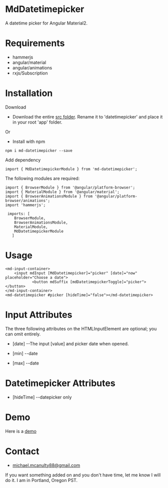 # MdDatetimepicker
A datetime picker for Angular Material2.


<h1>Requirements</h1>

- hammerjs
- angular/material
- angular/animations
- rxjs/Subscription


<h1>Installation</h1>


Download

- Download the entire <a href="https://github.com/michael-mcanulty/md-datetimepicker/tree/master/src">src folder</a>. Rename it to 'datetimepicker' and place it in your root 'app' folder.

Or

- Install with npm


```
npm i md-datetimepicker --save
```

Add dependency

```
import { MdDatetimepickerModule } from 'md-datetimepicker';
```

The following modules are required:

```
import { BrowserModule } from '@angular/platform-browser';
import { MaterialModule } from '@angular/material';
import { BrowserAnimationsModule } from '@angular/platform-browser/animations';
import 'hammerjs';

 imports: [
    BrowserModule,
    BrowserAnimationsModule,
    MaterialModule,
    MdDatetimepickerModule
   ]
```

<h1>Usage</h1>

```
<md-input-container>
    <input mdInput [MdDatetimepicker]="picker" [date]="now" placeholder="Choose a date">
		    <button mdSuffix [mdDatetimepickerToggle]="picker"></button>
</md-input-container>
<md-datetimepicker #picker [hideTime]="false"></md-datetimepicker>
```

<h1>Input Attributes</h1>

The three following attributes on the HTML<bold>Input</bold>Element are optional; you can omit entirely.

- [date]  --The input [value] and picker date when opened.

- [min] --date

- [max] --date


<h1>Datetimepicker Attributes</h1>

- [hideTime] --datepicker only


<h1>Demo</h1>
Here is a <a href="http://components.mikemcanulty.com/">demo</a>

<h1>Contact</h1>

- michael.mcanulty88@gmail.com

If you want something added on and you don't have time, let me know I will do it. I am in Portland, Oregon PST.
